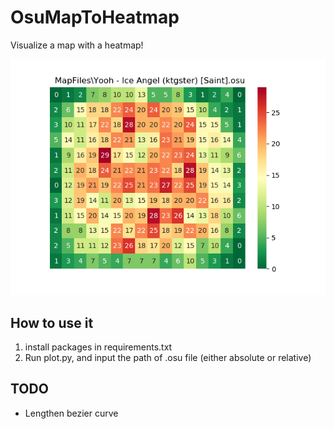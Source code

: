 # OsuMapToHeatmap

Visualize a map with a heatmap!

![example_ice_angel](./image/ice_angel.png)

## How to use it
1. install packages in requirements.txt
1. Run plot.py, and input the path of .osu file (either absolute or relative)

## TODO
* Lengthen bezier curve
